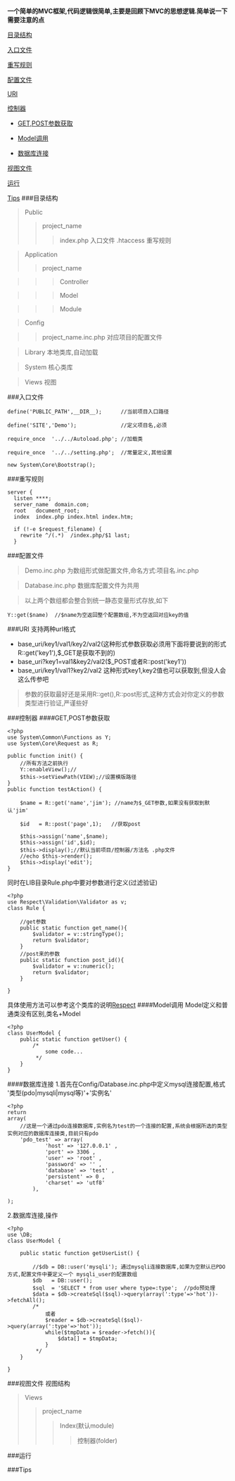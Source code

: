 
**一个简单的MVC框架,代码逻辑很简单,主要是回顾下MVC的思想逻辑.简单说一下需要注意的点** 

[目录结构](#目录结构)

[入口文件](#入口文件)

[重写规则](#重写规则)

[配置文件](#配置文件)

[URI](#URI)

[控制器](#控制器)
   - [GET,POST参数获取](#GET,POST参数获取)

   - [Model调用](#Model调用)

   - [数据库连接](#数据库连接)


[视图文件](#视图文件)

[运行](#运行)

[Tips](#Tips)
###目录结构
>Public
>>project_name
>>>index.php  入口文件
>>>.htaccess   重写规则
			 
>Application
>>project_name

>>>Controller

>>>Model

>>>Module

>Config

>>project_name.inc.php  对应项目的配置文件


>Library  本地类库,自动加载

>System  核心类库

>Views    视图


###入口文件

```
define('PUBLIC_PATH',__DIR__);      //当前项目入口路径

define('SITE','Demo');              //定义项目名,必须

require_once  '../../Autoload.php'; //加载类

require_once  '../../setting.php';  //常量定义,其他设置

new System\Core\Bootstrap();

```
###重写规则
```
server {
  listen ****;
  server_name  domain.com;
  root   document_root;
  index  index.php index.html index.htm;

  if (!-e $request_filename) {
    rewrite ^/(.*)  /index.php/$1 last;
  }

```

###配置文件
>Demo.inc.php 为数组形式做配置文件,命名方式:项目名.inc.php

>Database.inc.php 数据库配置文件为共用

>以上两个数组都会整合到统一静态变量形式存放,如下

```
Y::get($name)  //$name为空返回整个配置数组,不为空返回对应key的值
```
###URI
支持两种url格式
- base_uri/key1/val1/key2/val2(这种形式参数获取必须用下面将要说到的形式R::get('key1'),$_GET是获取不到的)
- base_uri?key1=val1&key2/val2($_POST或者R::post('key1'))
- base_uri/key1/val1?key2/val2 这种形式key1,key2值也可以获取到,但没人会这么传参吧

>参数的获取最好还是采用R::get(),R::post形式,这种方式会对你定义的参数类型进行验证,严谨些好

###控制器
####GET,POST参数获取
```
<?php
use System\Common\Functions as Y;
use System\Core\Request as R;

public function init() {
	//所有方法之前执行
	Y::enableView();//
	$this->setViewPath(VIEW);//设置模版路径
}
public function testAction() {
	
	$name = R::get('name','jim'); //name为$_GET参数,如果没有获取到默认'jim'

	$id   = R::post('page',1);   //获取post

	$this->assign('name',$name);
	$this->assign('id',$id);
	$this->display();//默认当前项目/控制器/方法名 .php文件
	//echo $this->render();
	$this->display('edit');
}
```

同时在LIB目录Rule.php中要对参数进行定义(过滤验证)
```
<?php
use Respect\Validation\Validator as v;
class Rule {
		
	//get参数
	public static function get_name(){
        $validator = v::stringType();
        return $validator;
    }
    //post来的参数
    public static function post_id(){
        $validator = v::numeric();
        return $validator;
    }

}
```
具体使用方法可以参考这个类库的说明[Respect](https://github.com/Respect/Validation)
####Model调用
Model定义和普通类没有区别,类名+Model
```
<?php
class UserModel {
	public static function getUser() {
		/*
			some code...
		 */
	}
}

```
####数据库连接
1.首先在Config/Database.inc.php中定义mysql连接配置,格式 '类型(pdo|mysqli|mysql等)'+'实例名'
```
<?php
return 
array(
	//这是一个通过pdo连接数据库,实例名为test的一个连接的配置,系统会根据所选的类型实例对应的数据库连接类,目前只有pdo
	'pdo_test' => array(
			'host' => '127.0.0.1' ,
            'port' => 3306 ,
            'user' => 'root' ,
            'password' => '' ,
            'database' => 'test' ,
            'persistent' => 0 ,
            'charset' => 'utf8'
		),

);
```
2.数据库连接,操作
```
<?php
use \DB;
class UserModel {
	
	public static function getUserList() {

		//$db = DB::user('mysqli'); 通过mysqli连接数据库,如果为空默认已PDO方式,配置文件中要定义一个 mysqli_user的配置数组
		$db   = DB::user();
		$sql  = 'SELECT * from user where type=:type';  //pdo预处理
		$data = $db->createSql($sql)->query(array(':type'=>'hot'))->fetchAll();
		/*
			或者
			$reader = $db->createSql($sql)->query(array(':type'=>'hot'));
			while($tmpData = $reader->fetch()){
				$data[] = $tmpData; 
			}			
		 */ 
	}
	
}

```

###视图文件
视图结构
>Views
>>project_name
>>>Index(默认module)
>>>>控制器(folder)

###运行

###Tips
		





